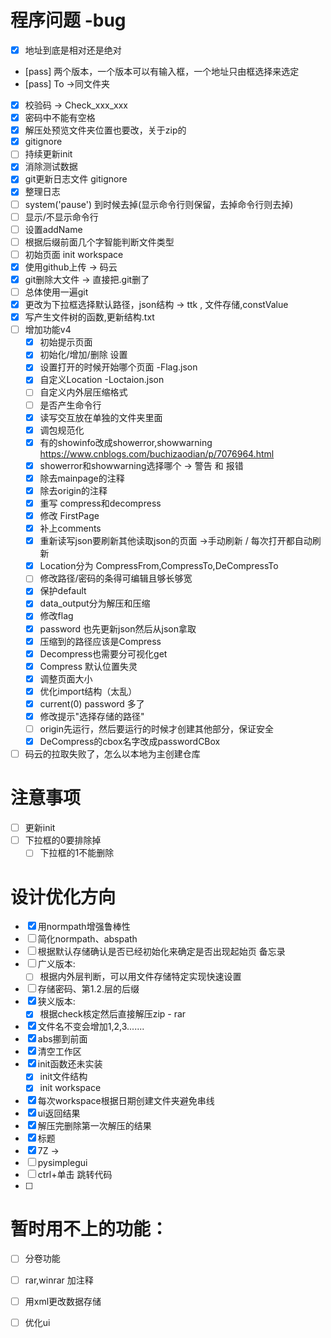 # 程序问题 -bug
- [x] 地址到底是相对还是绝对
- [pass] 两个版本，一个版本可以有输入框，一个地址只由框选择来选定
- [pass] To ->同文件夹
- [x] 校验码 -> Check_xxx_xxx
- [x] 密码中不能有空格
- [x] 解压处预览文件夹位置也要改，关于zip的
- [x] gitignore
- [ ] 持续更新init
- [x] 消除测试数据
- [x] git更新日志文件 gitignore
- [x] 整理日志
- [ ] system('pause') 到时候去掉(显示命令行则保留，去掉命令行则去掉)
- [ ] 显示/不显示命令行
- [ ] 设置addName
- [ ] 根据后缀前面几个字智能判断文件类型
- [ ] 初始页面 init workspace
- [x] 使用github上传  -> 码云
- [x] git删除大文件 -> 直接把.git删了
- [ ] 总体使用一遍git
- [x] 更改为下拉框选择默认路径，json结构 -> ttk , 文件存储,constValue
- [x] 写产生文件树的函数,更新结构.txt
- [ ] 增加功能v4
    - [x] 初始提示页面
    - [x] 初始化/增加/删除 设置
    - [x] 设置打开的时候开始哪个页面   -Flag.json
    - [x] 自定义Location            -Loctaion.json
    - [ ] 自定义内外层压缩格式
    - [ ] 是否产生命令行
    - [x] 读写交互放在单独的文件夹里面
    - [x] 调包规范化
    - [x] 有的showinfo改成showerror,showwarning    https://www.cnblogs.com/buchizaodian/p/7076964.html
    - [x] showerror和showwarning选择哪个 -> 警告 和 报错
    - [x] 除去mainpage的注释
    - [x] 除去origin的注释
    - [x] 重写 compress和decompress
    - [x] 修改 FirstPage
    - [x] 补上comments
    - [x] 重新读写json要刷新其他读取json的页面 ->手动刷新 / 每次打开都自动刷新
    - [x] Location分为 CompressFrom,CompressTo,DeCompressTo
    - [ ] 修改路径/密码的条得可编辑且够长够宽
    - [x] 保护default
    - [x] data_output分为解压和压缩
    - [x] 修改flag
    - [x] password 也先更新json然后从json拿取
    - [x] 压缩到的路径应该是Compress
    - [x] Decompress也需要分可视化get
    - [x] Compress 默认位置失灵
    - [x] 调整页面大小
    - [x] 优化import结构（太乱）
    - [x] current(0) password 多了
    - [x] 修改提示"选择存储的路径"
    - [ ] origin先运行，然后要运行的时候才创建其他部分，保证安全
    - [x] DeCompress的cbox名字改成passwordCBox
- [ ] 码云的拉取失败了，怎么以本地为主创建仓库

# 注意事项
 - [ ] 更新init
 - [ ] 下拉框的0要排除掉
   - [ ] 下拉框的1不能删除

# 设计优化方向    
- [x] 用normpath增强鲁棒性
- [ ] 简化normpath、abspath
- [ ] 根据默认存储确认是否已经初始化来确定是否出现起始页
备忘录
- [ ] 广义版本:
    - [ ] 根据内外层判断，可以用文件存储特定实现快速设置
- [ ] 存储密码、第1.2.层的后缀
- [x] 狭义版本:
    - [x] 根据check核定然后直接解压zip - rar
- [x] 文件名不变会增加1,2,3.......
- [x] abs挪到前面
- [x] 清空工作区
- [x] init函数还未实装
    - [x] init文件结构
    - [x] init workspace
- [x] 每次workspace根据日期创建文件夹避免串线
- [x] ui返回结果
- [x] 解压完删除第一次解压的结果
- [x] 标题
- [x] 7Z ->
- [ ] pysimplegui
- [ ] ctrl+单击 跳转代码
- [ ] 

    
# 暂时用不上的功能：
- [ ] 分卷功能
- [ ] rar,winrar 加注释

- [ ] 用xml更改数据存储

- [ ] 优化ui

